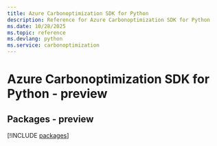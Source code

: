 ```yaml
---
title: Azure Carbonoptimization SDK for Python
description: Reference for Azure Carbonoptimization SDK for Python
ms.date: 10/28/2025
ms.topic: reference
ms.devlang: python
ms.service: carbonoptimization
---
```

# Azure Carbonoptimization SDK for Python - preview
## Packages - preview
[!INCLUDE [packages](carbonoptimization-index.md)]